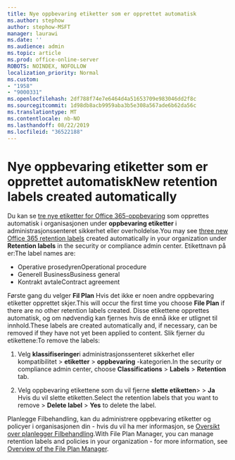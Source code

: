 ```yaml
---
title: Nye oppbevaring etiketter som er opprettet automatisk
ms.author: stephow
author: stephow-MSFT
manager: laurawi
ms.date: ''
ms.audience: admin
ms.topic: article
ms.prod: office-online-server
ROBOTS: NOINDEX, NOFOLLOW
localization_priority: Normal
ms.custom:
- "1958"
- "9000331"
ms.openlocfilehash: 2df788f74e7e6464d4a51653709e983046dd2f8c
ms.sourcegitcommit: 1d98db8acb9959aba3b5e308a567ade6b62da56c
ms.translationtype: MT
ms.contentlocale: nb-NO
ms.lasthandoff: 08/22/2019
ms.locfileid: "36522188"
---
```

# <a name="new-retention-labels-created-automatically"></a><span data-ttu-id="fe5de-102">Nye oppbevaring etiketter som er opprettet automatisk</span><span class="sxs-lookup"><span data-stu-id="fe5de-102">New retention labels created automatically</span></span>

<span data-ttu-id="fe5de-103">Du kan se [tre nye etiketter for Office 365-oppbevaring](https://docs.microsoft.com/office365/securitycompliance/file-plan-manager#default-retention-labels-and-label-policy) som opprettes automatisk i organisasjonen under **oppbevaring etiketter** i administrasjonssenteret sikkerhet eller overholdelse.</span><span class="sxs-lookup"><span data-stu-id="fe5de-103">You may see [three new Office 365 retention labels](https://docs.microsoft.com/office365/securitycompliance/file-plan-manager#default-retention-labels-and-label-policy) created automatically in your organization under **Retention labels** in the security or compliance admin center.</span></span> <span data-ttu-id="fe5de-104">Etikettnavn på er:</span><span class="sxs-lookup"><span data-stu-id="fe5de-104">The label names are:</span></span>

- <span data-ttu-id="fe5de-105">Operative prosedyren</span><span class="sxs-lookup"><span data-stu-id="fe5de-105">Operational procedure</span></span>
- <span data-ttu-id="fe5de-106">Generell Business</span><span class="sxs-lookup"><span data-stu-id="fe5de-106">Business general</span></span>
- <span data-ttu-id="fe5de-107">Kontrakt avtale</span><span class="sxs-lookup"><span data-stu-id="fe5de-107">Contract agreement</span></span>

<span data-ttu-id="fe5de-108">Første gang du velger **Fil Plan** Hvis det ikke er noen andre oppbevaring etiketter opprettet skjer.</span><span class="sxs-lookup"><span data-stu-id="fe5de-108">This will occur the first time you choose **File Plan** if there are no other retention labels created.</span></span> <span data-ttu-id="fe5de-109">Disse etikettene opprettes automatisk, og om nødvendig kan fjernes hvis de ennå ikke er utlignet til innhold.</span><span class="sxs-lookup"><span data-stu-id="fe5de-109">These labels are created automatically and, if necessary, can be removed if they have not yet been applied to content.</span></span> <span data-ttu-id="fe5de-110">Slik fjerner du etikettene:</span><span class="sxs-lookup"><span data-stu-id="fe5de-110">To remove the labels:</span></span>

1. <span data-ttu-id="fe5de-111">Velg **klassifiseringer**i administrasjonssenteret sikkerhet eller kompatibilitet > **etiketter** > **oppbevaring** -kategorien.</span><span class="sxs-lookup"><span data-stu-id="fe5de-111">In the security or compliance admin center, choose **Classifications** > **Labels** > **Retention** tab.</span></span>

1. <span data-ttu-id="fe5de-112">Velg oppbevaring etikettene som du vil fjerne **slette etiketten**> > **Ja** Hvis du vil slette etiketten.</span><span class="sxs-lookup"><span data-stu-id="fe5de-112">Select the retention labels that you want to remove > **Delete label** > **Yes** to delete the label.</span></span>

<span data-ttu-id="fe5de-113">Planlegge Filbehandling, kan du administrere oppbevaring etiketter og policyer i organisasjonen din - hvis du vil ha mer informasjon, se [Oversikt over planlegger Filbehandling](https://docs.microsoft.com/office365/securitycompliance/file-plan-manager).</span><span class="sxs-lookup"><span data-stu-id="fe5de-113">With File Plan Manager, you can manage retention labels and policies in your organization - for more information, see [Overview of the File Plan Manager](https://docs.microsoft.com/office365/securitycompliance/file-plan-manager).</span></span>